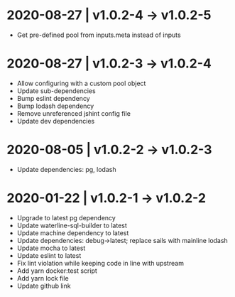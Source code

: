 2020-08-27 | v1.0.2-4 -> v1.0.2-5
=================================
* Get pre-defined pool from inputs.meta instead of inputs

2020-08-27 | v1.0.2-3 -> v1.0.2-4
=================================
* Allow configuring with a custom pool object
* Update sub-dependencies
* Bump eslint dependency
* Bump lodash dependency
* Remove unreferenced jshint config file
* Update dev dependencies

2020-08-05 | v1.0.2-2 -> v1.0.2-3
=================================
* Update dependencies: pg, lodash

2020-01-22 | v1.0.2-1 -> v1.0.2-2
=================================
* Upgrade to latest pg dependency
* Update waterline-sql-builder to latest
* Update machine dependency to latest
* Update dependencies: debug->latest; replace sails with mainline lodash
* Update mocha to latest
* Update eslint to latest
* Fix lint violation while keeping code in line with upstream
* Add yarn docker:test script
* Add yarn lock file
* Update github link
